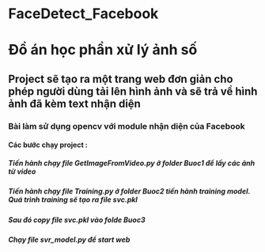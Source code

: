 # FaceDetect_Facebook
# Đồ án học phần xử lý ảnh số 
## Project sẽ tạo ra  một trang web đơn giản cho phép người dùng tải lên hình ảnh và sẽ trả về hình ảnh đã kèm text nhận diện 
### Bài làm sử dụng opencv với module nhận diện của Facebook
#### Các bước chạy project :
<div>
<p>
<h5>Tiến hành chạy file GetImageFromVideo.py ở folder Buoc1 để lấy các ảnh từ video</h5>
<h5>Tiến hành chạy file Training.py ở folder Buoc2 tiến hành training model. Quá trình training sẽ tạo ra file svc.pkl</h5>
<h5>Sau đó copy file svc.pkl vào folde Buoc3</h5>
<h5>Chạy file svr_model.py để start web</h5>
</p>
</div>
